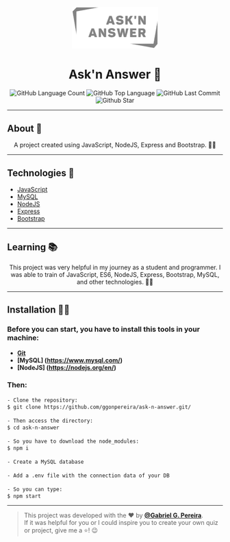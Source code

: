 <h4 align="center">
<img src="https://github.com/ggonpereira/ask-n-answer/blob/master/public/assets/img/logo.png?raw=true" width="40%" /><br>
 <h1 align="center">Ask'n Answer 🤗</h1> 
</h4>

<p align="center">
  <img alt="GitHub Language Count" src="https://img.shields.io/github/languages/count/ggonpereira/ask-n-answer" />
  <img alt="GitHub Top Language" src="https://img.shields.io/github/languages/top/ggonpereira/ask-n-answer" />
  <img alt="GitHub Last Commit" src="https://img.shields.io/github/last-commit/ggonpereira/ask-n-answer" />
  <img alt="Github Star" src="https://img.shields.io/github/stars/ggonpereira/ask-n-answer?style=social" />
</p>

---

<h2>About 📝</h2>

<p align="center">A project created using JavaScript, NodeJS, Express and Bootstrap. 👊🏼</p>

---

<h2>Technologies 🚀</h2>

- [JavaScript](https://www.javascript.com/)
- [MySQL](https://www.mysql.com/)
- [NodeJS](https://nodejs.org/en//)
- [Express](https://expressjs.com/pt-br/)
- [Bootstrap](https://getbootstrap.com/)

---

<h2>Learning 📚</h2>

<p align="center">This project was very helpful in my journey as a student and programmer. I was able to train of JavaScript, ES6, NodeJS, Express, Bootstrap, MySQL, and other technologies. 🙌🏼 </p>

---

<h2>Installation 👨‍💻</h2>

### Before you can start, you have to install this tools in your machine:

- <b>[Git](https://git-scm.com)</b>
- <b>[MySQL] (https://www.mysql.com/)</b>
- <b>[NodeJS] (https://nodejs.org/en/)</b>

### Then:

```
- Clone the repository:
$ git clone https://github.com/ggonpereira/ask-n-answer.git/

- Then access the directory:
$ cd ask-n-answer

- So you have to download the node_modules:
$ npm i

- Create a MySQL database

- Add a .env file with the connection data of your DB

- So you can type:
$ npm start
```

---

> This project was developed with the ❤️ by **[@Gabriel G. Pereira](https://www.linkedin.com/in/gabriel-gonçalves-pereira/)**.<br>
> If it was helpful for you or I could inspire you to create your own quiz or project, give me a ⭐! 😉

